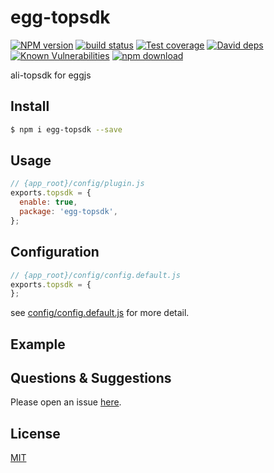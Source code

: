 # egg-topsdk

[![NPM version][npm-image]][npm-url]
[![build status][travis-image]][travis-url]
[![Test coverage][codecov-image]][codecov-url]
[![David deps][david-image]][david-url]
[![Known Vulnerabilities][snyk-image]][snyk-url]
[![npm download][download-image]][download-url]

ali-topsdk for eggjs

[npm-image]: https://img.shields.io/npm/v/egg-topsdk.svg?style=flat-square
[npm-url]: https://npmjs.org/package/egg-topsdk
[travis-image]: https://img.shields.io/travis/Cydmi/egg-topsdk.svg?style=flat-square
[travis-url]: https://travis-ci.org/eggjs/egg-topsdk
[codecov-image]: https://img.shields.io/codecov/c/github/Cydmi/egg-topsdk.svg?style=flat-square
[codecov-url]: https://codecov.io/github/Cydmi/egg-topsdk?branch=master
[david-image]: https://img.shields.io/david/eggjs/egg-topsdk.svg?style=flat-square
[david-url]: https://david-dm.org/Cydmi/egg-topsdk
[snyk-image]: https://snyk.io/test/npm/egg-topsdk/badge.svg?style=flat-square
[snyk-url]: https://snyk.io/test/npm/egg-topsdk
[download-image]: https://img.shields.io/npm/dm/egg-topsdk.svg?style=flat-square
[download-url]: https://npmjs.org/package/egg-topsdk

<!--
Description here.
-->

## Install

```bash
$ npm i egg-topsdk --save
```

## Usage

```js
// {app_root}/config/plugin.js
exports.topsdk = {
  enable: true,
  package: 'egg-topsdk',
};
```

## Configuration

```js
// {app_root}/config/config.default.js
exports.topsdk = {
};
```

see [config/config.default.js](config/config.default.js) for more detail.

## Example

<!-- example here -->

## Questions & Suggestions

Please open an issue [here](https://github.com/cydmi/egg-topsdk/issues).

## License

[MIT](LICENSE)
